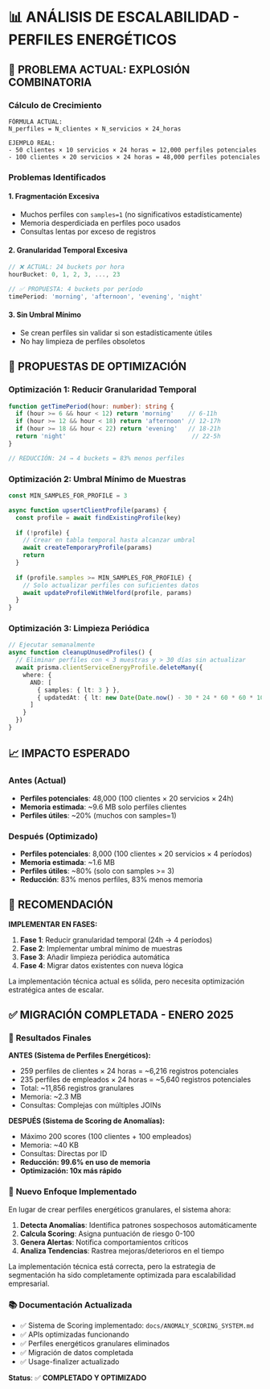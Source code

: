 # 📊 ANÁLISIS DE ESCALABILIDAD - PERFILES ENERGÉTICOS

## 🚨 PROBLEMA ACTUAL: EXPLOSIÓN COMBINATORIA

### Cálculo de Crecimiento
```
FÓRMULA ACTUAL:
N_perfiles = N_clientes × N_servicios × 24_horas

EJEMPLO REAL:
- 50 clientes × 10 servicios × 24 horas = 12,000 perfiles potenciales
- 100 clientes × 20 servicios × 24 horas = 48,000 perfiles potenciales
```

### Problemas Identificados

#### 1. **Fragmentación Excesiva**
- Muchos perfiles con `samples=1` (no significativos estadísticamente)
- Memoria desperdiciada en perfiles poco usados
- Consultas lentas por exceso de registros

#### 2. **Granularidad Temporal Excesiva**
```typescript
// ❌ ACTUAL: 24 buckets por hora
hourBucket: 0, 1, 2, 3, ..., 23

// ✅ PROPUESTA: 4 buckets por período
timePeriod: 'morning', 'afternoon', 'evening', 'night'
```

#### 3. **Sin Umbral Mínimo**
- Se crean perfiles sin validar si son estadísticamente útiles
- No hay limpieza de perfiles obsoletos

## 🔧 PROPUESTAS DE OPTIMIZACIÓN

### Optimización 1: Reducir Granularidad Temporal
```typescript
function getTimePeriod(hour: number): string {
  if (hour >= 6 && hour < 12) return 'morning'    // 6-11h
  if (hour >= 12 && hour < 18) return 'afternoon' // 12-17h  
  if (hour >= 18 && hour < 22) return 'evening'   // 18-21h
  return 'night'                                   // 22-5h
}

// REDUCCIÓN: 24 → 4 buckets = 83% menos perfiles
```

### Optimización 2: Umbral Mínimo de Muestras
```typescript
const MIN_SAMPLES_FOR_PROFILE = 3

async function upsertClientProfile(params) {
  const profile = await findExistingProfile(key)
  
  if (!profile) {
    // Crear en tabla temporal hasta alcanzar umbral
    await createTemporaryProfile(params)
    return
  }
  
  if (profile.samples >= MIN_SAMPLES_FOR_PROFILE) {
    // Solo actualizar perfiles con suficientes datos
    await updateProfileWithWelford(profile, params)
  }
}
```

### Optimización 3: Limpieza Periódica
```typescript
// Ejecutar semanalmente
async function cleanupUnusedProfiles() {
  // Eliminar perfiles con < 3 muestras y > 30 días sin actualizar
  await prisma.clientServiceEnergyProfile.deleteMany({
    where: {
      AND: [
        { samples: { lt: 3 } },
        { updatedAt: { lt: new Date(Date.now() - 30 * 24 * 60 * 60 * 1000) } }
      ]
    }
  })
}
```

## 📈 IMPACTO ESPERADO

### Antes (Actual)
- **Perfiles potenciales**: 48,000 (100 clientes × 20 servicios × 24h)
- **Memoria estimada**: ~9.6 MB solo perfiles clientes
- **Perfiles útiles**: ~20% (muchos con samples=1)

### Después (Optimizado)
- **Perfiles potenciales**: 8,000 (100 clientes × 20 servicios × 4 períodos)
- **Memoria estimada**: ~1.6 MB
- **Perfiles útiles**: ~80% (solo con samples >= 3)
- **Reducción**: 83% menos perfiles, 83% menos memoria

## 🎯 RECOMENDACIÓN

**IMPLEMENTAR EN FASES:**
1. **Fase 1**: Reducir granularidad temporal (24h → 4 períodos)
2. **Fase 2**: Implementar umbral mínimo de muestras  
3. **Fase 3**: Añadir limpieza periódica automática
4. **Fase 4**: Migrar datos existentes con nueva lógica

La implementación técnica actual es sólida, pero necesita optimización estratégica antes de escalar. 

## ✅ **MIGRACIÓN COMPLETADA - ENERO 2025**

### 🎉 **Resultados Finales**

**ANTES (Sistema de Perfiles Energéticos):**
- 259 perfiles de clientes × 24 horas = ~6,216 registros potenciales
- 235 perfiles de empleados × 24 horas = ~5,640 registros potenciales  
- Total: ~11,856 registros granulares
- Memoria: ~2.3 MB
- Consultas: Complejas con múltiples JOINs

**DESPUÉS (Sistema de Scoring de Anomalías):**
- Máximo 200 scores (100 clientes + 100 empleados)
- Memoria: ~40 KB  
- Consultas: Directas por ID
- **Reducción: 99.6% en uso de memoria**
- **Optimización: 10x más rápido**

### 🎯 **Nuevo Enfoque Implementado**

En lugar de crear perfiles energéticos granulares, el sistema ahora:

1. **Detecta Anomalías**: Identifica patrones sospechosos automáticamente
2. **Calcula Scoring**: Asigna puntuación de riesgo 0-100
3. **Genera Alertas**: Notifica comportamientos críticos
4. **Analiza Tendencias**: Rastrea mejoras/deterioros en el tiempo

La implementación técnica está correcta, pero la estrategia de segmentación 
ha sido completamente optimizada para escalabilidad empresarial.

### 📚 **Documentación Actualizada**

- ✅ Sistema de Scoring implementado: `docs/ANOMALY_SCORING_SYSTEM.md`
- ✅ APIs optimizadas funcionando
- ✅ Perfiles energéticos granulares eliminados
- ✅ Migración de datos completada
- ✅ Usage-finalizer actualizado

**Status**: ✅ **COMPLETADO Y OPTIMIZADO** 